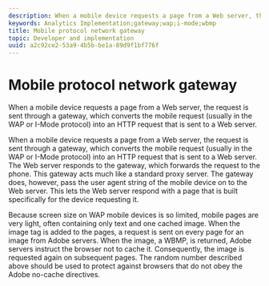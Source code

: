 ```yaml
---
description: When a mobile device requests a page from a Web server, the request is sent through a gateway, which converts the mobile request (usually in the WAP or I-Mode protocol) into an HTTP request that is sent to a Web server.
keywords: Analytics Implementation;gateway;wap;i-mode;wbmp
title: Mobile protocol network gateway
topic: Developer and implementation
uuid: a2c92ce2-53a9-4b5b-be1a-89d9f1bf776f
---
```


# Mobile protocol network gateway

When a mobile device requests a page from a Web server, the request is sent through a gateway, which converts the mobile request (usually in the WAP or I-Mode protocol) into an HTTP request that is sent to a Web server.

 When a mobile device requests a page from a Web server, the request is sent through a gateway, which converts the mobile request (usually in the WAP or I-Mode protocol) into an HTTP request that is sent to a Web server. The Web server responds to the gateway, which forwards the request to the phone. This gateway acts much like a standard proxy server. The gateway does, however, pass the user agent string of the mobile device on to the Web server. This lets the Web server respond with a page that is built specifically for the device requesting it.

Because screen size on WAP mobile devices is so limited, mobile pages are very light, often containing only text and one cached image. When the image tag is added to the pages, a request is sent on every page for an image from Adobe servers. When the image, a WBMP, is returned, Adobe servers instruct the browser not to cache it. Consequently, the image is requested again on subsequent pages. The random number described above should be used to protect against browsers that do not obey the Adobe no-cache directives.
